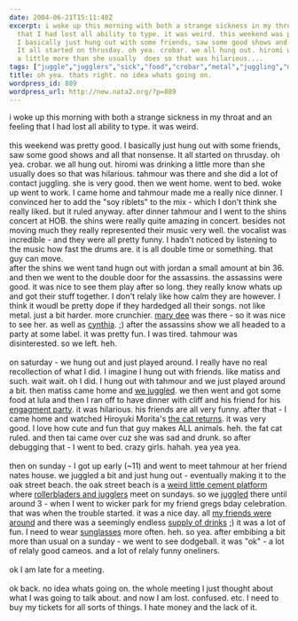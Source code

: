 ```yaml
---
date: 2004-06-21T15:11:48Z
excerpt: i woke up this morning with both a strange sickness in my throat and an feeling
  that I had lost all ability to type. it was weird. this weekend was pretty good.
  I basically just hung out with some friends, saw some good shows and all that nonsense.
  It all started on thrusday. oh yea. crobar. we all hung out. hiromi was drinking
  a little more than she usually  does so that was hilarious....
tags: ["juggle","jugglers","sick","food","crobar","metal","juggling","music","matiss","girls","hiromi"]
title: oh yea. thats right. no idea whats going on.
wordpress_id: 889
wordpress_url: http://new.nata2.org/?p=889
---
```


i woke up this morning with both a strange sickness in my throat and an feeling that I had lost all ability to type. it was weird. <br/><br/>this weekend was pretty good. I basically just hung out with some friends, saw some good shows and all that nonsense. It all started on thrusday. oh yea. crobar. we all hung out. hiromi was drinking a little more than she usually  does so that was hilarious. tahmour was there and she did a lot of contact juggling. she is very good. then we went home. went to bed. woke up went to work. I came home and tahmour made me a really nice dinner. I convinced her to add the "soy riblets" to the mix - which I don't think she really liked. but it ruled anyway. after dinner tahmour and I went to the shins concert at HOB. the shins were really quite amazing in concert. besides not moving much they really represented their music very well. the vocalist was incredible - and they were all pretty funny. I hadn't noticed by listening to the music how fast the drums are. it is all double time or something. that guy can move. <br/>after the shins we went tand hugn out with jordan a small amount at bin 36. and then we went to the double door for the assassins. the assassins were good. it was nice to see them play after so long. they really know whats up and got their stuff together. I don't relaly like how calm they are however. I think it woudl be pretty dope if they hardedged all their songs. not like metal. just a bit harder. more crunchier. <a href="http://www.swampsugar.net">mary dee</a> was there - so it was nice to see her. as well as <a href="http://www.cynthiaplastercaster.com/">cynthia</a>. ;) after the assassins show we all headed to a party at some label. it was pretty fun. I was tired. tahmour was disinterested. so we left. heh. <br/><br/>on saturday - we hung out and just played around. I really have no real recollection of what I did. I imagine I hung out with friends. like matiss and such. wait wait. oh I did. I hung out with tahmour and we just played around a bit. then matiss came home and <a href="http://nata2.info/?path=pictures%2Fevents%2F2004%3A06%3A20_tahmours_visit&img=IMG_0590.jpg">we juggled</a>. we then went and got some food at lula and then I ran off to have dinner with cliff and his friend for his <a href="http://nata2.info/?path=pictures%2Fevents%2F2004%3A06%3A19_cliffs_engagment">engagment party</a>. it was hilarious. his friends are all very funny. after that - I came home and watched Hiroyuki Morita's <a href="http://www.nausicaa.net/miyazaki/neko/">the cat returns</a>. it was very good. I love how cute and fun that guy makes ALL animals. heh. the fat cat ruled. and then tai came over cuz she was sad and drunk. so after debugging that - I went to bed. crazy girls. hahah. yea yea yea. <br/><br/>then on sunday - I got up early (~11) and went to meet tahmour at her friend nates house. we juggled a bit and just hung out - eventually making it to the oak street beach. the oak street beach is a <a href="http://nata2.info/?path=pictures%2Fevents%2F2004%3A06%3A20_tahmours_visit&img=IMG_0606.jpg">weird little cement platform</a> where <a href="http://nata2.info/?path=pictures%2Fevents%2F2004%3A06%3A20_tahmours_visit&img=IMG_0609.jpg">rollerbladers and jugglers</a> meet on sundays. so we <a href="http://nata2.info/?path=pictures%2Fevents%2F2004%3A06%3A20_tahmours_visit&img=IMG_0607.jpg">juggled</a> there until around 3 - when I went to wicker park for my friend gregs bday celebration. that was when the trouble started. it was a nice day. all <a href="http://nata2.info/?path=pictures%2Fevents%2F2004%3A06%3A20_gregs_bday&img=IMG_0616.jpg">my friends were around</a> and there was a seemingly endless <a href="http://nata2.info/?path=pictures%2Fevents%2F2004%3A06%3A20_gregs_bday&img=IMG_0620.jpg">supply of drinks</a> ;) it was a lot of fun. I need to wear <a href="http://nata2.info/?path=pictures%2Fevents%2F2004%3A06%3A20_gregs_bday&img=IMG_0642.jpg">sunglasses</a> more often. heh. so yea. after embibing a bit more than usual on a sunday - we went to see dodgeball. it was "ok" - a lot of relaly good cameos. and a lot of relaly funny oneliners. <br/><br/>ok I am late for a meeting.  <br/><br/>ok back. no idea whats going on. the whole meeting I just thought about what I was going to talk about. and now I am lost. confused. etc. I need to buy my tickets for all sorts of things. I hate money and the lack of it. 

